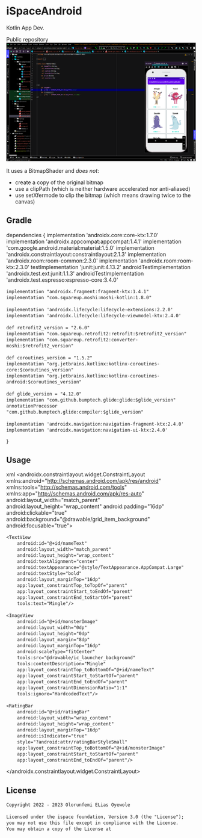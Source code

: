 # iSpaceAndroid
 Kotlin App Dev.

Public repository
![Screenshot](https://github.com/KingElias-1/iSpaceAndroid/blob/main/DataWithCoroutineWithoutViewModel/Screenshot%20(86).png)

It uses a BitmapShader and *does not*:
* create a copy of the original bitmap
* use a clipPath (which is neither hardware accelerated nor anti-aliased)
* use setXfermode to clip the bitmap (which means drawing twice to the canvas)

Gradle
------

dependencies {
    implementation 'androidx.core:core-ktx:1.7.0'
    implementation 'androidx.appcompat:appcompat:1.4.1'
    implementation 'com.google.android.material:material:1.5.0'
    implementation 'androidx.constraintlayout:constraintlayout:2.1.3'
    implementation 'androidx.room:room-common:2.3.0'
    implementation 'androidx.room:room-ktx:2.3.0'
    testImplementation 'junit:junit:4.13.2'
    androidTestImplementation 'androidx.test.ext:junit:1.1.3'
    androidTestImplementation 'androidx.test.espresso:espresso-core:3.4.0'

    implementation "androidx.fragment:fragment-ktx:1.4.1"
    implementation "com.squareup.moshi:moshi-kotlin:1.8.0"

    implementation 'androidx.lifecycle:lifecycle-extensions:2.2.0'
    implementation 'androidx.lifecycle:lifecycle-viewmodel-ktx:2.4.0'

    def retrofit2_version = "2.6.0"
    implementation "com.squareup.retrofit2:retrofit:$retrofit2_version"
    implementation "com.squareup.retrofit2:converter-moshi:$retrofit2_version"

    def coroutines_version = "1.5.2"
    implementation "org.jetbrains.kotlinx:kotlinx-coroutines-core:$coroutines_version"
    implementation "org.jetbrains.kotlinx:kotlinx-coroutines-android:$coroutines_version"

    def glide_version = "4.12.0"
    implementation "com.github.bumptech.glide:glide:$glide_version"
    annotationProcessor "com.github.bumptech.glide:compiler:$glide_version"

    implementation 'androidx.navigation:navigation-fragment-ktx:2.4.0'
    implementation 'androidx.navigation:navigation-ui-ktx:2.4.0'
}


Usage
-----
xml
<androidx.constraintlayout.widget.ConstraintLayout
    xmlns:android="http://schemas.android.com/apk/res/android"
    xmlns:tools="http://schemas.android.com/tools"
    xmlns:app="http://schemas.android.com/apk/res-auto"
    android:layout_width="match_parent"
    android:layout_height="wrap_content"
    android:padding="16dp"
    android:clickable="true"
    android:background="@drawable/grid_item_background"
    android:focusable="true">

    <TextView
        android:id="@+id/nameText"
        android:layout_width="match_parent"
        android:layout_height="wrap_content"
        android:textAlignment="center"
        android:textAppearance="@style/TextAppearance.AppCompat.Large"
        android:textStyle="bold"
        android:layout_marginTop="16dp"
        app:layout_constraintTop_toTopOf="parent"
        app:layout_constraintStart_toEndOf="parent"
        app:layout_constraintEnd_toStartOf="parent"
        tools:text="Mingle"/>

    <ImageView
        android:id="@+id/monsterImage"
        android:layout_width="0dp"
        android:layout_height="0dp"
        android:layout_margin="8dp"
        android:layout_marginTop="16dp"
        android:scaleType="fitCenter"
        tools:src="@drawable/ic_launcher_background"
        tools:contentDescription="Mingle"
        app:layout_constraintTop_toBottomOf="@+id/nameText"
        app:layout_constraintStart_toStartOf="parent"
        app:layout_constraintEnd_toEndOf="parent"
        app:layout_constraintDimensionRatio="1:1"
        tools:ignore="HardcodedText"/>

    <RatingBar
        android:id="@+id/ratingBar"
        android:layout_width="wrap_content"
        android:layout_height="wrap_content"
        android:layout_marginTop="16dp"
        android:isIndicator="true"
        style="?android:attr/ratingBarStyleSmall"
        app:layout_constraintTop_toBottomOf="@+id/monsterImage"
        app:layout_constraintStart_toStartOf="parent"
        app:layout_constraintEnd_toEndOf="parent"/>
</androidx.constraintlayout.widget.ConstraintLayout>
		


License
-------

    Copyright 2022 - 2023 Olorunfemi ELias Oyewole

    Licensed under the ispace foundation, Version 3.0 (the "License");
    you may not use this file except in compliance with the License.
    You may obtain a copy of the License at